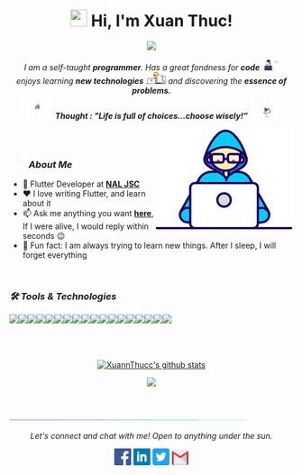 <h1 align="center"><img src="https://media.giphy.com/media/hvRJCLFzcasrR4ia7z/giphy.gif" width="30" height="30"> Hi, I'm <a>Xuan Thuc!</a></h1>
  
<p align="center">
  <img src="https://readme-typing-svg.herokuapp.com?color=%2336BCF7&center=true&vCenter=true&multiline=true&lines=Flutter+Developer+from+Viet+Nam;Nice+to+meet+you...!" />
</p>
  
<p align="center">
  <em>
    I am a self-taught <b>programmer</b>. Has a great fondness for <b>code</b> <img src="./images/profile_dev.svg" width="30px">
    <br>enjoys learning <b>new technologies</b> <img src="./images/Designer.gif" width="36px"> and discovering the <b>essence of problems.</b>
  </em> 
  <br>
  <img src="./images/dog_2.gif" width="50" /> <b><i align="center">Thought : "Life is full of choices…choose wisely!”</i></b> <img src="./images/dog_1.gif" width="50" />
</p>
  
<img align="right" width=245px height=180px alt="side_sticker" src="./images/Developer.gif" />

<br />

### <img src="./images/stats.gif" width="30" height="30"> ***About Me***

* 💼 Flutter Developer at [**NAL JSC**](https://nal.co.jp)
* ❤️ I love writing Flutter, and learn about it
* 📫 Ask me anything you want [**here**](https://github.com/XuannThucc/XuannThucc/issues), If I were alive, I would reply within seconds 😉
* 🔭 Fun fact: I am always trying to learn new things. After I sleep, I will forget everything

<br/>

### ***🛠 Tools & Technologies***

<img src="https://img.shields.io/badge/-DART-%2320232a.svg?style=for-the-badge&logo=dart&logoColor=%2361DAFB"><img src="https://img.shields.io/badge/-FLUTTER-blue?style=for-the-badge&logo=flutter"><img src="https://img.shields.io/badge/-FLUTTER%20Bloc-blue?style=for-the-badge&logo=flutter"><img src="https://img.shields.io/badge/-SWIFT-%23E34F26.svg?style=for-the-badge&logo=swift&logoColor=white"><img src="https://img.shields.io/badge/REST%20API-%23E1AD0E.svg?style=for-the-badge&logo=graphql&logoColor=white"><img src="https://img.shields.io/badge/GraphQL-hotpink.svg?style=for-the-badge&logo=graphql&logoColor=white"><img src="https://img.shields.io/badge/SQLITE-55960c.svg?style=for-the-badge&logo=sqlite&logoColor=white"><img src="https://img.shields.io/badge/firebase-%23593d88.svg?style=for-the-badge&logo=firebase&logoColor=yellow"><img src="https://img.shields.io/badge/-GIT-666666?style=for-the-badge&logo=git"><img src="https://img.shields.io/badge/-GITHUB-%23323330.svg?style=for-the-badge&logo=github&logoColor=white"><img src="https://img.shields.io/badge/-GITLAB-333333?style=for-the-badge&logo=gitlab"><img src="https://img.shields.io/badge/photoshop-1155ba.svg?style=for-the-badge&logo=adobe-photoshop&logoColor=white"><img src="https://img.shields.io/badge/illustrator-black.svg?style=for-the-badge&logo=adobe-illustrator&logoColor=orange"><img src="https://img.shields.io/badge/figma-red.svg?style=for-the-badge&logo=figma&logoColor=white"><img src="https://img.shields.io/badge/Adobe%20xd-purple.svg?style=for-the-badge&logo=adobe-xd&logoColor=white"><img src="https://img.shields.io/badge/-android%20studio-%2338B2AC.svg?style=for-the-badge&logo=android-studio&logoColor=white"><img src="https://img.shields.io/badge/XCODE-1155ba.svg?style=for-the-badge&logo=xcode&logoColor=white"><img src="https://img.shields.io/badge/-VScode-%231572B6.svg?style=for-the-badge&logo=visual-studio-code&logoColor=white">

<br/>

<br/>

<p align="center">
<a href="https://github.com/ariscybertech">
 <img src="https://github-readme-stats.vercel.app/api?username=XuannThucc&show_icons=true&layout=compact&theme=tokyonight&line_height=27" alt="XuannThucc's github stats"/>
</p>

<p align="center">
<a href="https://github.com/ariscybertech">
 <img src="https://github-readme-stats.vercel.app/api/top-langs/?username=XuannThucc&layout=compact&theme=tokyonight&hide_langs_below=1" />
 </a>
</p>

<br/>

![divider](./images/divider.gif)

<p align="center">
<i>Let's connect and chat with me! Open to anything under the sun.</i>
 <p align="center">
    	<code><a href="https://www.facebook.com/hi.xuan.chubby/"><img width="30px" src="./images/facebook.png" title="Facebook"/></a></code>
	<code><a href="https://www.linkedin.com/in/xuân-thực-đỗ-312184173/"><img width="30px" src="./images/linkedin.png" title="Linkedin"/></a></code>
	<code><a href="https://twitter.com/xuanthuc_273"><img width="30px" src="./images/twitter.png" title="Twitter"/></a></code>
	<code><a href="mailto:dothuc273@gmail.com"><img width="30px" src="./images/gmail.png" title="Gmail"/></a></code>
  </p>   
</p>

